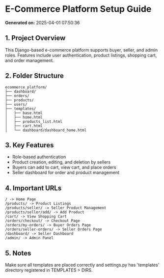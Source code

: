 
# E-Commerce Platform Setup Guide
**Generated on:** 2025-04-01 07:50:36

## 1. Project Overview
This Django-based e-commerce platform supports buyer, seller, and admin roles. Features include user authentication, product listings, shopping cart, and order management.

## 2. Folder Structure
```
ecommerce_platform/
├── dashboard/
├── orders/
├── products/
├── users/
├── templates/
│   ├── base.html
│   ├── home.html
│   ├── products_list.html
│   ├── cart.html
│   └── dashboard/dashboard_home.html
```

## 3. Key Features
- Role-based authentication
- Product creation, editing, and deletion by sellers
- Buyers can add to cart, view cart, and place orders
- Seller dashboard for order and product management

## 4. Important URLs
```
/ -> Home Page
/products/ -> Product Listings
/products/seller/ -> Seller Product Management
/products/seller/add/ -> Add Product
/cart/ -> View Shopping Cart
/orders/checkout/ -> Checkout Page
/orders/my-orders/ -> Buyer Orders Page
/orders/seller-orders/ -> Seller Orders Page
/dashboard/ -> Seller Dashboard
/admin/ -> Admin Panel
```

## 5. Notes
Make sure all templates are placed correctly and settings.py has 'templates' directory registered in TEMPLATES > DIRS.
